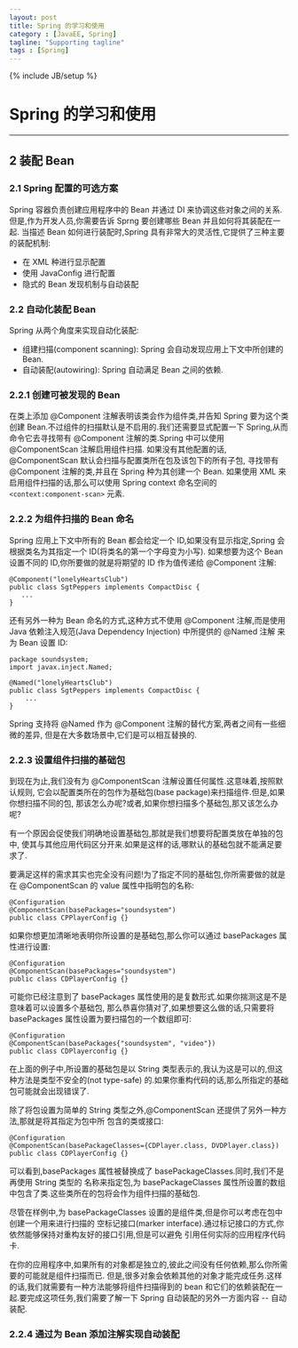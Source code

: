 ```yaml
---
layout: post
title: Spring 的学习和使用
category : [JavaEE, Spring]
tagline: "Supporting tagline"
tags : [Spring]
---
```

{% include JB/setup %}
# Spring 的学习和使用
---

<!--break-->


## 2 装配 Bean 
### 2.1 Spring 配置的可选方案 
Spring 容器负责创建应用程序中的 Bean 并通过 DI 来协调这些对象之间的关系.
但是,作为开发人员,你需要告诉 Sprng 要创建哪些 Bean 并且如何将其装配在一起.
当描述 Bean 如何进行装配时,Spring 具有非常大的灵活性,它提供了三种主要的装配机制: 
- 在 XML 种进行显示配置 
- 使用 JavaConfig 进行配置 
- 隐式的 Bean 发现机制与自动装配 

### 2.2 自动化装配 Bean 
Spring 从两个角度来实现自动化装配: 
- 组建扫描(component scanning): Spring 会自动发现应用上下文中所创建的 Bean. 
- 自动装配(autowiring): Spring 自动满足 Bean 之间的依赖. 

### 2.2.1 创建可被发现的 Bean 
在类上添加 @Component 注解表明该类会作为组件类,并告知 Spring 要为这个类
创建 Bean.不过组件的扫描默认是不启用的.我们还需要显式配置一下 Spring,从而命令它去寻找带有
 @Component 注解的类.Spring 中可以使用 @ComponentScan 注解启用组件扫描. 
如果没有其他配置的话, @ComponentScan 默认会扫描与配置类所在包及该包下的所有子包,
寻找带有 @Component 注解的类,并且在 Spring 种为其创建一个 Bean. 
如果使用 XML 来启用组件扫描的话,那么可以使用 Spring context 命名空间的
`<context:component-scan>` 元素. 

### 2.2.2 为组件扫描的 Bean 命名 
Spring 应用上下文中所有的 Bean 都会给定一个 ID,如果没有显示指定,Spring
会根据类名为其指定一个 ID(将类名的第一个字母变为小写). 
如果想要为这个 Bean 设置不同的 ID,你所要做的就是将期望的 ID 作为值传递给
 @Component 注解: 
 ``` 
 @Component("lonelyHeartsClub")
 public class SgtPeppers implements CompactDisc {
    ...
 }
 ``` 
还有另外一种为 Bean 命名的方式,这种方式不使用 @Component 注解,而是使用
Java 依赖注入规范(Java Dependency Injection) 中所提供的 @Named 注解
来为 Bean 设置 ID: 
``` 
package soundsystem; 
import javax.inject.Named;

@Named("lonelyHeartsClub") 
public class SgtPeppers implements CompactDisc {
    ...
}
``` 
Spring 支持将 @Named 作为 @Component 注解的替代方案,两者之间有一些细微的差异,
但是在大多数场景中,它们是可以相互替换的. 

### 2.2.3 设置组件扫描的基础包 
到现在为止,我们没有为 @ComponentScan 注解设置任何属性.这意味着,按照默认规则,
它会以配置类所在的包作为基础包(base package)来扫描组件.但是,如果你想扫描不同的包,
那该怎么办呢?或者,如果你想扫描多个基础包,那又该怎么办呢?   

有一个原因会促使我们明确地设置基础包,那就是我们想要将配置类放在单独的包中,
使其与其他应用代码区分开来.如果是这样的话,哪默认的基础包就不能满足要求了.  

要满足这样的需求其实也完全没有问题!为了指定不同的基础包,你所需要做的就是在 @ComponentScan
的 value 属性中指明包的名称: 
``` 
@Configuration  
@ComponentScan(basePackages="soundsystem")
public class CPPlayerConfig {} 
``` 

如果你想更加清晰地表明你所设置的是基础包,那么你可以通过 basePackages 属性进行设置: 
``` 
@Configuration
@ComponentScan(basePackages="soundsystem")
public class CDPlayerConfig {}
``` 

可能你已经注意到了 basePackages 属性使用的是复数形式.如果你揣测这是不是意味着可以设置多个基础包,
那么恭喜你猜对了,如果想要这么做的话,只需要将 basePackages 属性设置为要扫描包的一个数组即可: 
``` 
@Configuration
@ComponentScan(basePackages{"soundsystem", "video"})
public class CDPlayerconfig {}
``` 

在上面的例子中,所设置的基础包是以 String 类型表示的,我认为这是可以的,但这种方法是类型不安全的(not type-safe)
的.如果你重构代码的话,那么所指定的基础包可能就会出现错误了.   

除了将包设置为简单的 String 类型之外,@ComponentScan 还提供了另外一种方法,那就是将其指定为包中所
包含的类或接口: 
``` 
@Configuration
@ComponentScan(basePackageClasses={CDPlayer.class, DVDPlayer.class})
public class CDPlayerConfig {} 
``` 

可以看到,basePackages 属性被替换成了 basePackageClasses.同时,我们不是再使用 String 类型的
名称来指定包,为 basePackageClasses 属性所设置的数组中包含了类.这些类所在的包将会作为组件扫描的基础包.   

尽管在样例中,为 basePackageClasses 设置的是组件类,但是你可以考虑在包中创建一个用来进行扫描的
空标记接口(marker interface).通过标记接口的方式,你依然能够保持对重构友好的接口引用,但是可以避免
引用任何实际的应用程序代码卡.  

在你的应用程序中,如果所有的对象都是独立的,彼此之间没有任何依赖,那么你所需要的可能就是组件扫描而已.
但是,很多对象会依赖其他的对象才能完成任务.这样的话,我们就需要有一种方法能够将组件扫描得到的 bean 
和它们的依赖装配在一起.要完成这项任务,我们需要了解一下 Spring 自动装配的另外一方面内容 -- 自动装配.  

### 2.2.4 通过为 Bean 添加注解实现自动装配   


